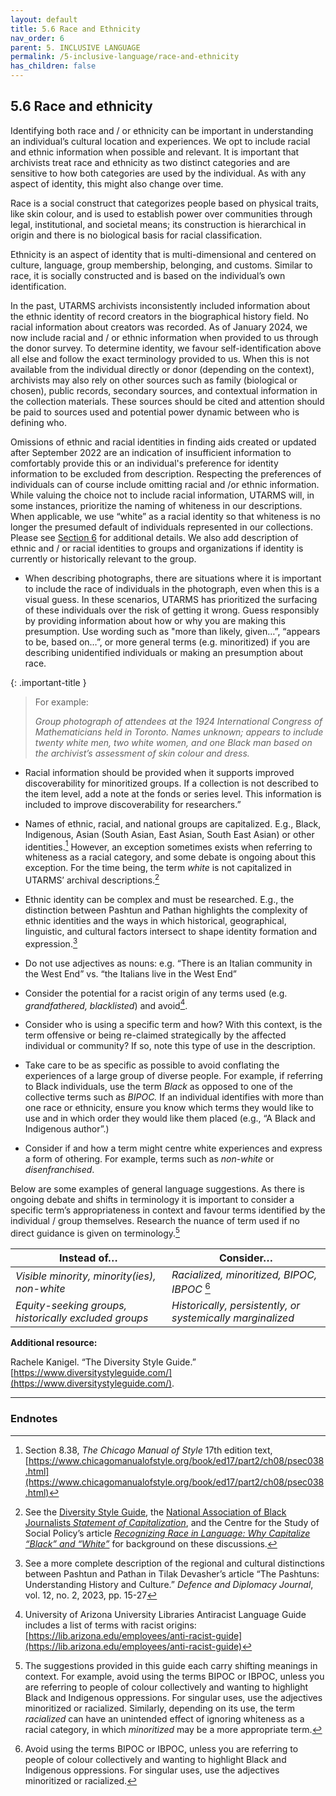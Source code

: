 ```yaml
---
layout: default
title: 5.6 Race and Ethnicity
nav_order: 6
parent: 5. INCLUSIVE LANGUAGE
permalink: /5-inclusive-language/race-and-ethnicity
has_children: false
---
```


## 5.6 Race and ethnicity

Identifying both race and / or ethnicity can be important in understanding an individual’s cultural location and experiences. We opt to include racial and ethnic information when possible and relevant. It is important that archivists treat race and ethnicity as two distinct categories and are sensitive to how both categories are used by the individual. As with any aspect of identity, this might also change over time.

Race is a social construct that categorizes people based on physical traits, like skin colour, and is used to establish power over communities through legal, institutional, and societal means; its construction is hierarchical in origin and there is no biological basis for racial classification.

Ethnicity is an aspect of identity that is multi-dimensional and centered on culture, language, group membership, belonging, and customs. Similar to race, it is socially constructed and is based on the individual’s own identification.

In the past, UTARMS archivists inconsistently included information about the ethnic identity of record creators in the biographical history field. No racial information about creators was recorded. As of January 2024, we now include racial and / or ethnic information when provided to us through the donor survey. To determine identity, we favour self-identification above all else and follow the exact terminology provided to us. When this is not available from the individual directly or donor (depending on the context), archivists may also rely on other sources such as family (biological or chosen), public records, secondary sources, and contextual information in the collection materials. These sources should be cited and attention should be paid to sources used and potential power dynamic between who is defining who.

Omissions of ethnic and racial identities in finding aids created or updated after September 2022 are an indication of insufficient information to comfortably provide this or an individual's preference for identity information to be excluded from description. Respecting the preferences of individuals can of course include omitting racial and /or ethnic information. While valuing the choice not to include racial information, UTARMS will, in some instances, prioritize the naming of whiteness in our descriptions. When applicable, we use “white” as a racial identity so that whiteness is no longer the presumed default of individuals represented in our collections. Please see [Section 6](/UTARMS-style-guide/6-narrative-description/narrative-description) for additional details. We also add description of ethnic and / or racial identities to groups and organizations if identity is currently or historically relevant to the group.

* When describing photographs, there are situations where it is important to include the race of individuals in the photograph, even when this is a visual guess. In these scenarios, UTARMS has prioritized the surfacing of these individuals over the risk of getting it wrong. Guess responsibly by providing information about how or why you are making this presumption. Use wording such as "more than likely, given…”, “appears to be, based on…”, or more general terms (e.g. minoritized) if you are describing unidentified individuals or making an presumption about race.

{: .important-title }
> For example:
>
> *Group photograph of attendees at the 1924 International Congress of Mathematicians held in Toronto. Names unknown; appears to include twenty white men, two white women, and one Black man based on the archivist’s assessment of skin colour and dress.*

* Racial information should be provided when it supports improved discoverability for minoritized groups. If a collection is not described to the item level, add a note at the fonds or series level. This information is included to improve discoverability for researchers.”

* Names of ethnic, racial, and national groups are capitalized. E.g., Black, Indigenous, Asian (South Asian, East Asian, South East Asian) or other identities.[^38] However, an exception sometimes exists when referring to whiteness as a racial category, and some debate is ongoing about this exception. For the time being, the term *white* is not capitalized in UTARMS’ archival descriptions.[^39]

* Ethnic identity can be complex and must be researched. E.g., the distinction between Pashtun and Pathan highlights the complexity of ethnic identities and the ways in which historical, geographical, linguistic, and cultural factors intersect to shape identity formation and expression.[^40]

* Do not use adjectives as nouns: e.g. “There is an Italian community in the West End” vs. “the Italians live in the West End”

* Consider the potential for a racist origin of any terms used (e.g. *grandfathered, blacklisted*) and avoid[^41].

* Consider who is using a specific term and how? With this context, is the term offensive or being re-claimed strategically by the affected individual or community? If so, note this type of use in the description.

* Take care to be as specific as possible to avoid conflating the experiences of a large group of diverse people. For example, if referring to Black individuals, use the term *Black* as opposed to one of the collective terms such as *BIPOC.* If an individual identifies with more than one race or ethnicity, ensure you know which terms they would like to use and in which order they would like them placed (e.g., “A Black and Indigenous author”.)

* Consider if and how a term might centre white experiences and express a form of othering. For example, terms such as *non-white* or *disenfranchised*.

Below are some examples of general language suggestions. As there is ongoing debate and shifts in terminology it is important to consider a specific term’s appropriateness in context and favour terms identified by the individual / group themselves. Research the nuance of term used if no direct guidance is given on terminology.[^42]

| **Instead of…**                                       | **Consider…**                                              |
| ----------------------------------------------------- | ---------------------------------------------------------- |
| *Visible minority, minority(ies), non-white*          | *Racialized, minoritized, BIPOC, IBPOC* [^43]             |
| *Equity-seeking groups, historically excluded groups* | *Historically, persistently, or systemically marginalized* |

**Additional resource:**

Rachele Kanigel. “The Diversity Style Guide.” [https://www.diversitystyleguide.com/](https://www.diversitystyleguide.com/).

---

### Endnotes

[^38]: Section 8.38, *The Chicago Manual of Style* 17th edition text, [https://www.chicagomanualofstyle.org/book/ed17/part2/ch08/psec038.html](https://www.chicagomanualofstyle.org/book/ed17/part2/ch08/psec038.html)

[^39]: See the [Diversity Style Guide](https://www.diversitystyleguide.com/glossary/white-white/), the [National Association of Black Journalists *Statement of Capitalization*](https://nabjonline.org/blog/nabj-statement-on-capitalizing-black-and-other-racial-identifiers/), and the Centre for the Study of Social Policy’s article *[Recognizing Race in Language: Why Capitalize “Black” and “White”](https://cssp.org/2020/03/recognizing-race-in-language-why-we-capitalize-black-and-white/)* for background on these discussions.

[^40]: See a more complete description of the regional and cultural distinctions between Pashtun and Pathan in Tilak Devasher’s article “The Pashtuns: Understanding History and Culture.” *Defence and Diplomacy Journal*, vol. 12, no. 2, 2023, pp. 15-27

[^41]: University of Arizona University Libraries Antiracist Language Guide includes a list of terms with racist origins: [https://lib.arizona.edu/employees/anti-racist-guide](https://lib.arizona.edu/employees/anti-racist-guide)

[^42]: The suggestions provided in this guide each carry shifting meanings in context. For example, avoid using the terms BIPOC or IBPOC, unless you are referring to people of colour collectively and wanting to highlight Black and Indigenous oppressions. For singular uses, use the adjectives minoritized or racialized. Similarly, depending on its use, the term *racialized* can have an unintended effect of ignoring whiteness as a racial category, in which *minoritized* may be a more appropriate term.

[^43]: Avoid using the terms BIPOC or IBPOC, unless you are referring to people of colour collectively and wanting to highlight Black and Indigenous oppressions. For singular uses, use the adjectives minoritized or racialized.